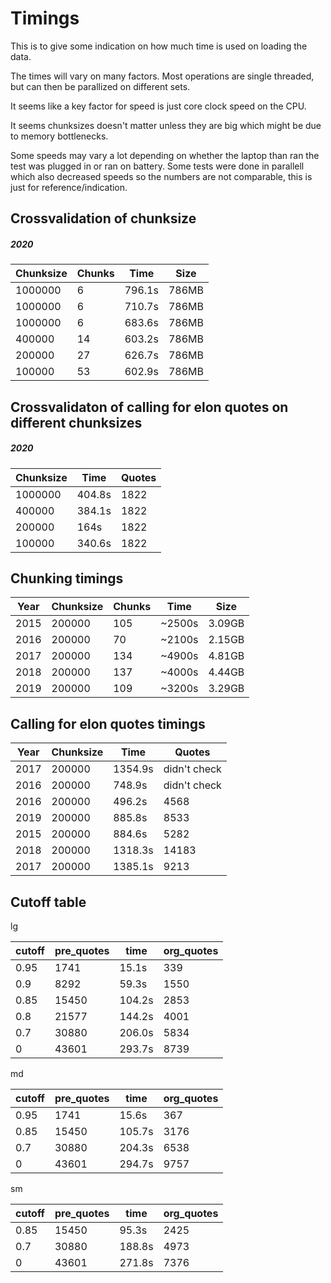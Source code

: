 # Timings

This is to give some indication on how much time is used on loading the data.

The times will vary on many factors. Most operations are single threaded, but can then be parallized on different sets.

It seems like a key factor for speed is just core clock speed on the CPU.

It seems chunksizes doesn't matter unless they are big which might be due to memory bottlenecks.

Some speeds may vary a lot depending on whether the laptop than ran the test was plugged in or ran on battery. Some tests were done in parallell which also decreased speeds so the numbers are not comparable, this is just for reference/indication.

## Crossvalidation of chunksize

##### 2020

| Chunksize | Chunks | Time   | Size  |
| --------- | ------ | ------ | ----- |
| 1000000   | 6      | 796.1s | 786MB |
| 1000000   | 6      | 710.7s | 786MB |
| 1000000   | 6      | 683.6s | 786MB |
| 400000    | 14     | 603.2s | 786MB |
| 200000    | 27     | 626.7s | 786MB |
| 100000    | 53     | 602.9s | 786MB |

## Crossvalidaton of calling for elon quotes on different chunksizes

##### 2020

| Chunksize | Time   | Quotes |
| --------- | ------ | ------ |
| 1000000   | 404.8s | 1822   |
| 400000    | 384.1s | 1822   |
| 200000    | 164s   | 1822   |
| 100000    | 340.6s | 1822   |

## Chunking timings

| Year | Chunksize | Chunks | Time   | Size   |
| ---- | --------- | ------ | ------ | ------ |
| 2015 | 200000    | 105    | ~2500s | 3.09GB |
| 2016 | 200000    | 70     | ~2100s | 2.15GB |
| 2017 | 200000    | 134    | ~4900s | 4.81GB |
| 2018 | 200000    | 137    | ~4000s | 4.44GB |
| 2019 | 200000    | 109    | ~3200s | 3.29GB |

## Calling for elon quotes timings

| Year | Chunksize | Time    | Quotes       |
| ---- | --------- | ------- | ------------ |
| 2017 | 200000    | 1354.9s | didn't check |
| 2016 | 200000    | 748.9s  | didn't check |
| 2016 | 200000    | 496.2s  | 4568         |
| 2019 | 200000    | 885.8s  | 8533         |
| 2015 | 200000    | 884.6s  | 5282         |
| 2018 | 200000    | 1318.3s | 14183        |
| 2017 | 200000    | 1385.1s | 9213         |

## Cutoff table

lg

| cutoff | pre_quotes | time   | org_quotes |
| ------ | ---------- | ------ | ---------- |
| 0.95   | 1741       | 15.1s  | 339        |
| 0.9    | 8292       | 59.3s  | 1550       |
| 0.85   | 15450      | 104.2s | 2853       |
| 0.8    | 21577      | 144.2s | 4001       |
| 0.7    | 30880      | 206.0s | 5834       |
| 0      | 43601      | 293.7s | 8739       |

md

| cutoff | pre_quotes | time   | org_quotes |
| ------ | ---------- | ------ | ---------- |
| 0.95   | 1741       | 15.6s  | 367        |
| 0.85   | 15450      | 105.7s | 3176       |
| 0.7    | 30880      | 204.3s | 6538       |
| 0      | 43601      | 294.7s | 9757       |

sm

| cutoff | pre_quotes | time   | org_quotes |
| ------ | ---------- | ------ | ---------- |
| 0.85   | 15450      | 95.3s  | 2425       |
| 0.7    | 30880      | 188.8s | 4973       |
| 0      | 43601      | 271.8s | 7376       |
